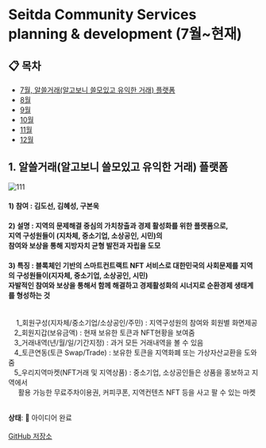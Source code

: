 # Seitda Community Services planning & development (7월~현재)

## 📋 목차
- [7월, 알쓸거래(알고보니 쓸모있고 유익한 거래) 플랫폼](#7월)
- [8월](#8월)
- [9월](#9월)
- [10월](#10월)
- [11월](#️11월)
- [12월](#12월)


## 1. 알쓸거래(알고보니 쓸모있고 유익한 거래) 플랫폼
![111](https://github.com/user-attachments/assets/bf9e4d6a-8bb0-47c9-8f89-89b75b3d3695)

#### 1) 참여 : 김도선, 김혜성, 구본욱<br>
#### 2) 설명 : 지역의 문제해결 중심의 가치창출과 경제 활성화를 위한 플랫폼으로, <br>지역 구성원들이 (지차체, 중소기업, 소상공인, 시민)의 <br>참여와 보상을 통해 지방자치 균형 발전과 자립을 도모<br>
#### 3) 특징 : 블록체인 기반의 스마트컨트랙트 NFT 서비스로 대한민국의 사회문제를 지역의 구성원들이(지자체, 중소기업, 소상공인, 시민) <br>자발적인 참여와 보상을 통해서 함께 해결하고 경제활성화의 시너지로 순환경제 생태계를 형성하는 것<br><br>
 
   1_회원구성(지자체/중소기업/소상공인/주민) : 지역구성원의 참여와 회원별 화면제공<br>
   2_회원지갑(보유금액) : 현재 보유한 토큰과 NFT현황을 보여줌<br>
   3_거래내역(년/월/일/기간지정) : 과거 모든 거래내역을 볼 수 있음<br>
   4_토큰연동(토큰 Swap/Trade) : 보유한 토큰을 지역화폐 또는 가상자산교환을 도와줌<br>
   5_우리지역마켓(NFT거래 및 지역상품) : 중소기업, 소상공인들은 상품을 홍보하고 지역에서<br>
     활용 가능한 무료주차이용권, 커피쿠폰, 지역컨텐츠 NFT 등을 사고 팔 수 있는 마켓<br><br>
      
**상태**: 🚀 아이디어 완료<br>  
[GitHub 저장소](https://github.com/Seitda-community/)





